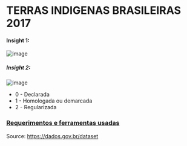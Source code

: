 # TERRAS INDIGENAS BRASILEIRAS 2017

#### Insight 1:
![image](https://user-images.githubusercontent.com/104772356/194725852-0c7f2bd6-2c30-4228-9968-f10a5f3a56ee.png)

##### Insight 2:
![image](https://user-images.githubusercontent.com/104772356/194680066-1d9cc263-8c22-44ee-9fc1-62e3ee2c701f.png)
- 0 - Declarada
- 1 - Homologada ou demarcada
- 2 - Regularizada

### [Requerimentos e ferramentas usadas](https://github.com/Gustavomichel/Exploratory-data-analysis-Brazil-indigenous-land/blob/master/requirements.txt)

Source:
https://dados.gov.br/dataset
